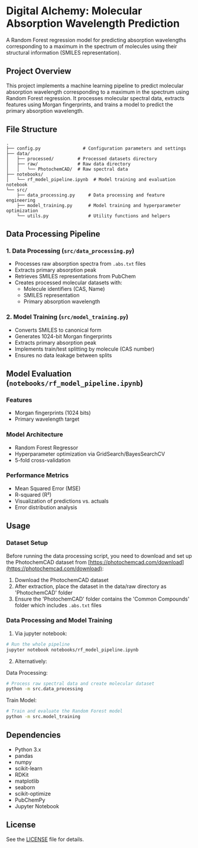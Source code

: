 # Digital Alchemy: Molecular Absorption Wavelength Prediction

A Random Forest regression model for predicting absorption wavelengths corresponding to a maximum in the spectrum of molecules using their structural information (SMILES representation).

## Project Overview

This project implements a machine learning pipeline to predict molecular absorption wavelength corresponding to a maximum in the spectrum using Random Forest regression. It processes molecular spectral data, extracts features using Morgan fingerprints, and trains a model to predict the primary absorption wavelength.

## File Structure

```
.
├── config.py                # Configuration parameters and settings
├── data/
│   ├── processed/         # Processed datasets directory
│   ├── raw/               # Raw data directory
│   │   └── PhotochemCAD/  # Raw spectral data
├── notebooks/
│   └── rf_model_pipeline.ipynb  # Model training and evaluation notebook
└── src/
    ├── data_processing.py     # Data processing and feature engineering
    ├── model_training.py      # Model training and hyperparameter optimization
    └── utils.py               # Utility functions and helpers
```

## Data Processing Pipeline

### 1. Data Processing (`src/data_processing.py`)

- Processes raw absorption spectra from `.abs.txt` files
- Extracts primary absorption peak
- Retrieves SMILES representations from PubChem
- Creates processed molecular datasets with:
  - Molecule identifiers (CAS, Name)
  - SMILES representation
  - Primary absorption wavelength

### 2. Model Training (`src/model_training.py`)

- Converts SMILES to canonical form
- Generates 1024-bit Morgan fingerprints
- Extracts primary absorption peak
- Implements train/test splitting by molecule (CAS number)
- Ensures no data leakage between splits

## Model Evaluation (`notebooks/rf_model_pipeline.ipynb`)

### Features

- Morgan fingerprints (1024 bits)
- Primary wavelength target

### Model Architecture

- Random Forest Regressor
- Hyperparameter optimization via GridSearch/BayesSearchCV
- 5-fold cross-validation

### Performance Metrics

- Mean Squared Error (MSE)
- R-squared (R²)
- Visualization of predictions vs. actuals
- Error distribution analysis

## Usage

### Dataset Setup

Before running the data processing script, you need to download and set up the PhotochemCAD dataset from [https://photochemcad.com/download](https://photochemcad.com/download):

1. Download the PhotochemCAD dataset
2. After extraction, place the dataset in the data/raw directory as 'PhotochemCAD' folder
3. Ensure the 'PhotochemCAD' folder contains the 'Common Compounds' folder which includes `.abs.txt` files

### Data Processing and Model Training

1. Via jupyter notebook:

```bash
# Run the whole pipeline
jupyter notebook notebooks/rf_model_pipeline.ipynb
```

2. Alternatively:

Data Processing:

```bash
# Process raw spectral data and create molecular dataset
python -m src.data_processing
```

Train Model:

```bash
# Train and evaluate the Random Forest model
python -m src.model_training
```

## Dependencies

- Python 3.x
- pandas
- numpy
- scikit-learn
- RDKit
- matplotlib
- seaborn
- scikit-optimize
- PubChemPy
- Jupyter Notebook

## License

See the [LICENSE](LICENSE) file for details.
